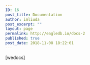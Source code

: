 ```yaml
---
ID: 16
post_title: Documentation
author: imliuda
post_excerpt: ""
layout: page
permalink: http://eagledb.io/docs-2
published: true
post_date: 2018-11-08 18:22:01
---
```

[wedocs]